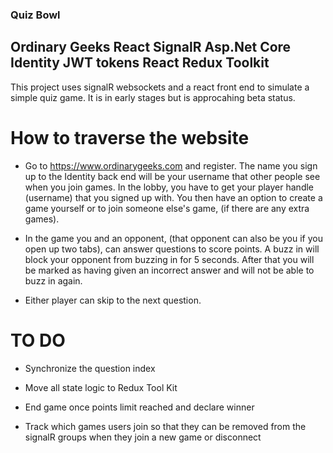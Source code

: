 ### Quiz Bowl

## Ordinary Geeks React SignalR Asp.Net Core Identity JWT tokens React Redux Toolkit

This project uses signalR websockets and a react front end to simulate a simple quiz game. It is in early stages but is approcahing beta status.

# How to traverse the website

- Go to https://www.ordinarygeeks.com and register. The name you sign up to the Identity back end will be your username that other people see when you join games. In the lobby, you have to get your player handle (username) that you signed up with. You then have an option to create a game yourself or to join someone else's game, (if there are any extra games).

- In the game you and an opponent, (that opponent can also be you if you open up two tabs), can answer questions to score points. A buzz in will block your opponent from buzzing in for 5 seconds. After that you will be marked as having given an incorrect answer and will not be able to buzz in again.

- Either player can skip to the next question.

# TO DO

- Synchronize the question index

- Move all state logic to Redux Tool Kit

- End game once points limit reached and declare winner

- Track which games users join so that they can be removed from the signalR groups when they join a new game or disconnect
